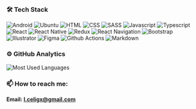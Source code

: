 ### 🛠 Tech Stack

<p>
	<a><img src="https://img.shields.io/badge/Android-141A20?style=flat&logo=android&logoColor=3DDC84" alt="Android"></a>
	<a><img src="https://img.shields.io/badge/Ubuntu-141A20?style=flat&logo=ubuntu&logoColor=E95420" alt="Ubuntu"></a>
	<a><img src="https://img.shields.io/badge/HTML-141A20?style=flat&logo=html5&logoColor=E34F26" alt="HTML"></a>
	<a><img src="https://img.shields.io/badge/CSS-141A20?style=flat&logo=css3&logoColor=1572B6" alt="CSS"></a>
	<a><img src="https://img.shields.io/badge/Sass-141A20?style=flat&logo=sass&logoColor=CC6699" alt="SASS"></a>
	<a><img src="https://img.shields.io/badge/JavaScript-141A20?style=flat&logo=javascript&logoColor=F7DF1E" alt="Javascript"></a>
	<a><img src="https://img.shields.io/badge/Typescript-141A20?style=flat&logo=typescript&logoColor=61DAFB" alt="Typescript"></a>
	<a><img src="https://img.shields.io/badge/React-141A20?style=flat&logo=react&logoColor=61DAFB" alt="React"></a>
	<a><img src="https://img.shields.io/badge/React_Native-141A20?style=flat&logo=react&logoColor=61DAFB" alt="React Native"></a>
	<a><img src="https://img.shields.io/badge/Redux-141A20?style=flat&logo=redux&logoColor=764ABC" alt="Redux"></a>
	<a><img src="https://img.shields.io/badge/React_Navigation-141A20?style=flat&logo=react&logoColor=764ABC" alt="React Navigation"></a>
	<a><img src="https://img.shields.io/badge/Bootstrap-141A20?style=flat&logo=bootstrap&logoColor=7952B3" alt="Bootstrap"></a>
	<a><img src="https://img.shields.io/badge/Illustrator-141a20?style=flat&logo=adobe-illustrator&logoColor=FFA51" alt="Illustrator"></a>
	<a><img src="https://img.shields.io/badge/Figma-141a20?style=flat&logo=figma&logoColor=FFFFFF" alt="Figma"></a>
	<a><img src="https://img.shields.io/badge/Github_Actions-141a20?style=flat&logo=github-actions&logoColor=white" alt="Github Actions"></a>
	<a><img src="https://img.shields.io/badge/Markdown-141a20?style=flat&logo=markdown&logoColor=white" alt="Markdown"></a>
</p>

### ⚙️ GitHub Analytics

![Most Used Languages](https://github-readme-stats.vercel.app/api/top-langs/?username=celigx&layout=compact&theme=nord)

### 📫 How to reach me:

**Email: l.celigx@gmail.com**
